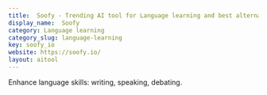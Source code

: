 ```yaml
---
title:  Soofy - Trending AI tool for Language learning and best alternatives
display_name:  Soofy
category: Language learning
category_slug: language-learning
key: soofy_io
website: https://soofy.io/
layout: aitool
---
```


Enhance language skills: writing, speaking, debating.
